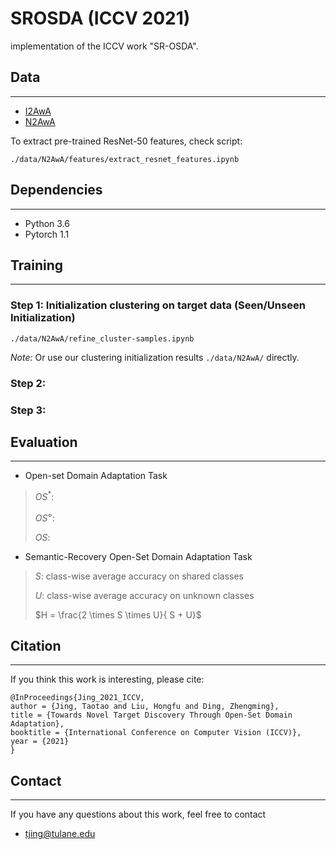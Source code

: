# SROSDA (ICCV 2021)
implementation of the ICCV work "SR-OSDA". 

## Data
---
- [I2AwA](./data/I2AwA/dataset_info.txt)
- [N2AwA](./data/N2AwA/classes.txt)

To extract pre-trained ResNet-50 features, check script:

```shell
./data/N2AwA/features/extract_resnet_features.ipynb
```
## Dependencies
---
- Python 3.6
- Pytorch 1.1


## Training
---
### Step 1: Initialization clustering on target data (Seen/Unseen Initialization)
```shell
./data/N2AwA/refine_cluster-samples.ipynb
```

*Note:* Or use our clustering initialization results `./data/N2AwA/` directly.

### Step 2:

### Step 3:

## Evaluation
---

- Open-set Domain Adaptation Task

> $OS^*$: 
>
> $OS^\diamond$: 
>
> $OS$: 

- Semantic-Recovery Open-Set Domain Adaptation Task

> $S$: class-wise average accuracy on shared classes
>
> $U$: class-wise average accuracy on unknown classes
>
> $H = \frac{2 \times S \times U}{ S + U}$

## Citation
---
If you think this work is interesting, please cite:
```
@InProceedings{Jing_2021_ICCV,
author = {Jing, Taotao and Liu, Hongfu and Ding, Zhengming},
title = {Towards Novel Target Discovery Through Open-Set Domain Adaptation},
booktitle = {International Conference on Computer Vision (ICCV)},
year = {2021}
}
```

## Contact
---
If you have any questions about this work, feel free to contact
- tjing@tulane.edu

